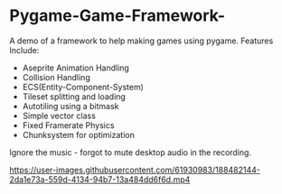 # Pygame-Game-Framework-
A demo of a framework to help making games using pygame.
Features Include:
* Aseprite Animation Handling
* Collision Handling
* ECS(Entity-Component-System)
* Tileset splitting and loading
* Autotiling using a bitmask
* Simple vector class
* Fixed Framerate Physics
* Chunksystem for optimization

Ignore the music - forgot to mute desktop audio in the recording.


https://user-images.githubusercontent.com/61930983/188482144-2da1e73a-559d-4134-94b7-13a484dd6f6d.mp4
